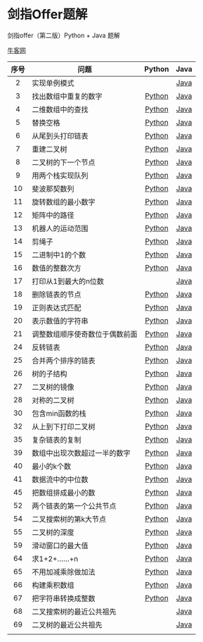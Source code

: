 # 剑指Offer题解

剑指offer（第二版）Python + Java 题解

[牛客网](https://www.nowcoder.com/ta/coding-interviews "牛客网在线编程平台")

| 序号 | 问题                           |                            Python                            |                        Java                         |
| :--: | ------------------------------ | :----------------------------------------------------------: | :-------------------------------------------------: |
|  2   | 实现单例模式                   |                                                              |  [Java](./java/src/main/Singleton.java "Java题解")  |
|  3   | 找出数组中重复的数字           | [Python](python/面试题3：找出数组中重复的数字.ipynb "Python题解") | [Java](./java/src/main/Solution_3.java "Java题解")  |
|  4   | 二维数组中的查找               | [Python](python/面试题4：二维数组中的查找.ipynb "Python题解") | [Java](./java/src/main/Solution_4.java "Java题解")  |
|  5   | 替换空格                       |    [Python](python/面试题5：替换空格.ipynb "Python题解")     | [Java](./java/src/main/Solution_5.java "Java题解")  |
|  6   | 从尾到头打印链表               | [Python](python/面试题6：从尾到头打印链表.ipynb "Python题解") | [Java](./java/src/main/Solution_6.java "Java题解")  |
|  7   | 重建二叉树                     |   [Python](python/面试题7：重建二叉树.ipynb "Python题解")    | [Java](./java/src/main/Solution_7.java "Java题解")  |
|  8   | 二叉树的下一个节点             | [Python](python/面试题8：二叉树的下一个节点.ipynb "Python题解") | [Java](./java/src/main/Solution_8.java "Java题解")  |
|  9   | 用两个栈实现队列               | [Python](python/面试题9：用两个栈实现队列.ipynb "Python题解") | [Java](./java/src/main/Solution_9.java "Java题解")  |
|  10  | 斐波那契数列                   |  [Python](python/面试题10：斐波那契数列.ipynb "Python题解")  | [Java](./java/src/main/Solution_10.java "Java题解") |
|  11  | 旋转数组的最小数字             | [Python](python/面试题11：旋转数组的最小数字.ipynb "Python题解") | [Java](./java/src/main/Solution_11.java "Java题解") |
|  12  | 矩阵中的路径                   |  [Python](python/面试题12：矩阵中的路径.ipynb "Python题解")  | [Java](./java/src/main/Solution_12.java "Java题解") |
|  13  | 机器人的运动范围               | [Python](python/面试题13：机器人的运动范围.ipynb "Python题解") | [Java](./java/src/main/Solution_13.java "Java题解") |
|  14  | 剪绳子                         |     [Python](python/面试题14：剪绳子.ipynb "Python题解")     | [Java](./java/src/main/Solution_14.java "Java题解") |
|  15  | 二进制中1的个数                | [Python](python/面试题15：二进制中1的个数.ipynb "Python题解") | [Java](./java/src/main/Solution_15.java "Java题解") |
|  16  | 数值的整数次方                 | [Python](python/面试题16：数值的整数次方.ipynb "Python题解") | [Java](./java/src/main/Solution_16.java "Java题解") |
|  17  | 打印从1到最大的n位数           |                                                              | [Java](./java/src/main/Solution_17.java "Java题解") |
|  18  | 删除链表的节点                 | [Python](python/面试题18：删除链表的节点.ipynb "Python题解") | [Java](./java/src/main/Solution_18.java "Java题解") |
|  19  | 正则表达式匹配                 | [Python](python/面试题19：正则表达式匹配.ipynb "Python题解") | [Java](./java/src/main/Solution_19.java "Java题解") |
|  20  | 表示数值的字符串               | [Python](python/面试题20：表示数值的字符串.ipynb "Python题解") | [Java](./java/src/main/Solution_20.java "Java题解") |
|  21  | 调整数组顺序使奇数位于偶数前面 | [Python](python/面试题21：调整数组顺序使奇数位于偶数前面.ipynb "Python题解") | [Java](./java/src/main/Solution_21.java "Java题解") |
|  24  | 反转链表                       |    [Python](python/面试题24：反转链表.ipynb "Python题解")    | [Java](./java/src/main/Solution_24.java "Java题解") |
|  25  | 合并两个排序的链表             | [Python](python/面试题25：合并两个排序的链表.ipynb "Python题解") | [Java](./java/src/main/Solution_25.java "Java题解") |
|  26  | 树的子结构                     |   [Python](python/面试题26：树的子结构.ipynb "Python题解")   | [Java](./java/src/main/Solution_26.java "Java题解") |
|  27  | 二叉树的镜像                   |  [Python](python/面试题27：二叉树的镜像.ipynb "Python题解")  | [Java](./java/src/main/Solution_27.java "Java题解") |
|  28  | 对称的二叉树                   |  [Python](python/面试题28：对称的二叉树.ipynb "Python题解")  | [Java](./java/src/main/Solution_28.java "Java题解") |
|  30  | 包含min函数的栈                | [Python](python/面试题30：包含min函数的栈.ipynb "Python题解") | [Java](./java/src/main/Solution_30.java "Java题解") |
|  32  | 从上到下打印二叉树             | [Python](python/面试题32：从上到下打印二叉树.ipynb "Python题解") | [Java](./java/src/main/Solution_32.java "Java题解") |
|  35  | 复杂链表的复制                 | [Python](python/面试题35：复杂链表的复制.ipynb "Python题解") | [Java](./java/src/main/Solution_35.java "Java题解") |
|  39  | 数组中出现次数超过一半的数字   | [Python](python/面试题39：数组中出现次数超过一半的数字.ipynb "Python题解") | [Java](./java/src/main/Solution_39.java "Java题解") |
|  40  | 最小的k个数                    |  [Python](python/面试题40：最小的k个数.ipynb "Python题解")   | [Java](./java/src/main/Solution_40.java "Java题解") |
|  41  | 数据流中的中位数               | [Python](python/面试题41：数据流中的中位数.ipynb "Python题解") | [Java](./java/src/main/Solution_41.java "Java题解") |
|  45  | 把数组排成最小的数             | [Python](python/面试题45：把数组排成最小的数.ipynb "Python题解") | [Java](./java/src/main/Solution_45.java "Java题解") |
|  52  | 两个链表的第一个公共节点       | [Python](python/面试题52：两个链表的第一个公共节点.ipynb "Python题解") | [Java](./java/src/main/Solution_52.java "Java题解") |
|  54  | 二叉搜索树的第k大节点          | [Python](python/面试题54：二叉搜索树的第k个结点.ipynb "Python题解") | [Java](./java/src/main/Solution_54.java "Java题解") |
|  55  | 二叉树的深度                   |  [Python](python/面试题55：二叉树的深度.ipynb "Python题解")  | [Java](./java/src/main/Solution_55.java "Java题解") |
|  59  | 滑动窗口的最大值               | [Python](python/面试题59：滑动窗口的最大值.ipynb "Python题解") | [Java](./java/src/main/Solution_59.java "Java题解") |
|  64  | 求1+2+……+n                     |   [Python](python/面试题64：求1+2+……+n.ipynb "Python题解")   | [Java](./java/src/main/Solution_64.java "Java题解") |
|  65  | 不用加减乘除做加法             | [Python](python/面试题65：不用加减乘除做加法.ipynb "Python题解") | [Java](./java/src/main/Solution_65.java "Java题解") |
|  66  | 构建乘积数组                   |  [Python](python/面试题66：构建乘积数组.ipynb "Python题解")  | [Java](./java/src/main/Solution_66.java "Java题解") |
|  67  | 把字符串转换成整数             | [Python](python/面试题67：把字符串转换成整数.ipynb "Python题解") | [Java](./java/src/main/Solution_67.java "Java题解") |
|  68  | 二叉搜索树的最近公共祖先       |                                                              | [Java](./java/src/main/Solution_68.java "Java题解") |
|  69  | 二叉树的最近公共祖先           |                                                              | [Java](./java/src/main/Solution_69.java "Java题解") |
|      |                                |                                                              |                                                     |



